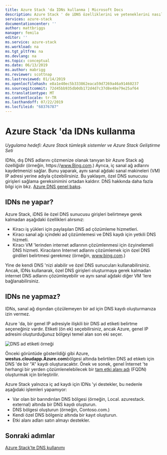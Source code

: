 ```yaml
---
title: Azure Stack 'da IDNs kullanma | Microsoft Docs
description: Azure Stack ' de iDNS özelliklerini ve yeteneklerini nasıl kullanacağınızı öğrenin.
services: azure-stack
documentationcenter: ''
author: mattbriggs
manager: femila
editor: ''
ms.service: azure-stack
ms.workload: na
ms.tgt_pltfrm: na
ms.devlang: na
ms.topic: conceptual
ms.date: 06/13/2019
ms.author: mabrigg
ms.reviewer: scottnap
ms.lastreviewed: 01/14/2019
ms.openlocfilehash: e8a1e40ec5b333862eaca59d7269a46a91460237
ms.sourcegitcommit: 72d45bb935db0db172d4d7c37d8e48e79e25af64
ms.translationtype: MT
ms.contentlocale: tr-TR
ms.lasthandoff: 07/22/2019
ms.locfileid: "68376787"
---
```

# <a name="use-idns-in-azure-stack"></a>Azure Stack 'da IDNs kullanma 

*Uygulama hedefi: Azure Stack tümleşik sistemler ve Azure Stack Geliştirme Seti*

IDNs, dış DNS adlarını çözmenize olanak tanıyan bir Azure Stack ağ özelliğidir (örneğin, https:\//www.Bing.com.) Ayrıca, iç sanal ağ adlarını kaydetmenizi sağlar. Bunu yaparak, aynı sanal ağdaki sanal makineleri (VM) IP adresi yerine adıyla çözebilirsiniz. Bu yaklaşım, özel DNS sunucusu girişleri sağlama gereksinimini ortadan kaldırır. DNS hakkında daha fazla bilgi için bkz. [Azure DNS genel bakış](https://docs.microsoft.com/azure/dns/dns-overview).

## <a name="what-does-idns-do"></a>IDNs ne yapar?

Azure Stack, iDNS ile özel DNS sunucusu girişleri belirtmeye gerek kalmadan aşağıdaki özellikleri alırsınız:

- Kiracı iş yükleri için paylaşılan DNS ad çözümleme hizmetleri.
- Kiracı sanal ağı içindeki ad çözümlemesi ve DNS kaydı için yetkili DNS hizmeti.
- Kiracı VM 'lerinden internet adlarının çözümlenmesi için özyinelemeli DNS hizmeti. Kiracıların Internet adlarını çözümlemek için özel DNS girdileri belirtmesi gerekmez (örneğin, www.bing.com.)

Yine de kendi DNS 'nizi alabilir ve özel DNS sunucuları kullanabilirsiniz. Ancak, IDNs kullanarak, özel DNS girişleri oluşturmaya gerek kalmadan internet DNS adlarını çözümleyebilir ve aynı sanal ağdaki diğer VM 'lere bağlanabilirsiniz.

## <a name="what-doesnt-idns-do"></a>IDNs ne yapmaz?

IDNs, sanal ağ dışından çözülemeyen bir ad için DNS kaydı oluşturmanıza izin vermez.

Azure 'da, bir genel IP adresiyle ilişkili bir DNS ad etiketi belirtme seçeneğiniz vardır. Etiketi (ön ek) seçebilirsiniz, ancak Azure, genel IP adresini oluşturduğunuz bölgeyi temel alan son eki seçer.

![DNS ad etiketi örneği](media/azure-stack-understanding-dns-in-tp2/image3.png)

Önceki görüntüde gösterildiği gibi Azure, **westus.cloudapp.Azure.com**bölgesi altında belirtilen DNS ad etıketı için DNS 'de bir "A" kaydı oluşturacaktır. Önek ve sonek, genel İnternet 'te herhangi bir yerden çözümlenelebilecek bir [tam etki alanı adı](https://en.wikipedia.org/wiki/Fully_qualified_domain_name) (FQDN) oluşturmak için birleştirilir.

Azure Stack yalnızca iç ad kaydı için IDNs 'yi destekler, bu nedenle aşağıdaki işlemleri yapamıyor:

- Var olan bir barındırılan DNS bölgesi (örneğin, Local. azurestack. external) altında bir DNS kaydı oluşturun.
- DNS bölgesi oluşturun (örneğin, Contoso.com.)
- Kendi özel DNS bölgeniz altında bir kayıt oluşturun.
- Etki alanı adları satın almayı destekler.

## <a name="next-steps"></a>Sonraki adımlar

[Azure Stack’te DNS kullanımı](azure-stack-dns.md)
